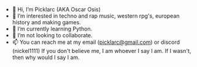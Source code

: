 - 👋 Hi, I’m Picklarc (AKA Oscar Osis)
- 👀 I’m interested in techno and rap music, western rpg's, european history and making games.
- 🌱 I’m currently learning Python.
- 💞️ I’m not looking to collaborate.
- 📫 You can reach me at my email (picklarc@gmail.com) or discord (nickel1111)
If you don't believe me, I am whoever I say I am. If I wasn't, then why would I say I am.
